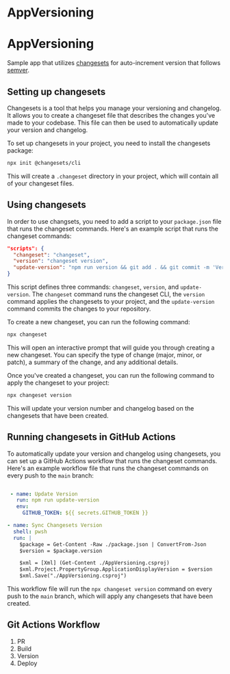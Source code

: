 # AppVersioning

# AppVersioning

Sample app that utilizes [changesets](https://changesets-docs.vercel.app/en) for auto-increment version that follows [semver](https://semver.org/).

## Setting up changesets
Changesets is a tool that helps you manage your versioning and changelog. It allows you to create a changeset file that describes the changes you've made to your codebase. This file can then be used to automatically update your version and changelog.

To set up changesets in your project, you need to install the changesets package:

```bash
npx init @changesets/cli
```

This will create a `.changeset` directory in your project, which will contain all of your changeset files.

## Using changesets
In order to use changsets, you need to add a script to your `package.json` file that runs the changeset commands. Here's an example script that runs the changeset commands:
```json
"scripts": {
  "changeset": "changeset",
  "version": "changeset version",
  "update-version": "npm run version && git add . && git commit -m 'Version Packages' && git push"
}
```

This script defines three commands: `changeset`, `version`, and `update-version`. The `changeset` command runs the changeset CLI, the `version` command applies the changesets to your project, and the `update-version` command commits the changes to your repository.

To create a new changeset, you can run the following command:
```bash
npx changeset
```

This will open an interactive prompt that will guide you through creating a new changeset. You can specify the type of change (major, minor, or patch), a summary of the change, and any additional details.

Once you've created a changeset, you can run the following command to apply the changeset to your project:
```bash
npx changeset version
```

This will update your version number and changelog based on the changesets that have been created.


## Running changesets in GitHub Actions

To automatically update your version and changelog using changesets, you can set up a GitHub Actions workflow that runs the changeset commands. Here's an example workflow file that runs the changeset commands on every push to the `main` branch:

```yaml

 - name: Update Version
   run: npm run update-version
   env:
     GITHUB_TOKEN: ${{ secrets.GITHUB_TOKEN }}

- name: Sync Changesets Version
  shell: pwsh
  run: |
    $package = Get-Content -Raw ./package.json | ConvertFrom-Json
    $version = $package.version

    $xml = [Xml] (Get-Content ./AppVersioning.csproj)
    $xml.Project.PropertyGroup.ApplicationDisplayVersion = $version
    $xml.Save("./AppVersioning.csproj")
```

This workflow file will run the `npx changeset version` command on every push to the `main` branch, which will apply any changesets that have been created.

## Git Actions Workflow

1. PR 
2. Build
3. Version
4. Deploy
